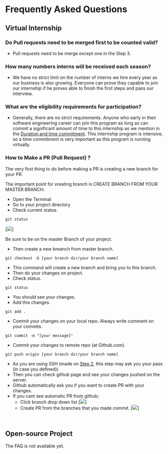 # Frequently Asked Questions

## Virtual Internship

### Do Pull requests need to be merged first to be counted valid?
* Pull requests need to be merge except one in the Step 3.

### How many numbers interns will be received each season?
* We have no strict limit on the number of interns we hire every year as our business is also growing. Everyone can prove they capable to join our internship if he proves able to finish the first steps and pass our interview.

### What are the eligibility requirements for participation?
* Generally, there are no strict requirements. Anyone who early in their software engineering career can join this program as long as can commit a significant amount of time to this internship as we mention in the [Duration and time commitment](internship.md#Duration_and_time_commitment). This internship program is intensive, so a time commitment is very important as this program is running virtually.

### How to Make a PR (Pull Request) ?

The very first thing to do before making a PR is creating a new branch for your PR.

The important point for vreating branch is CREATE BRANCH FROM YOUR MASTER BRANCH.

- Open the Terminal
- Go to your project directory
- Check current status.
```
git status
```
[![][branch-image]]

Be sure to be on the master Branch of your project.
- Then create a new breanch from master branch.
```
git checkout -b [your branch dir/your branch name]
```
- This command will create a new branch and bring you to this branch.
- Then do your changes on project.
- Check status.
```
git status
``` 
- You should see your changes.
- Add this changes.
```
git add .
```
- Commit your changes on your local repo. Always write comment on your commits.
```
git commit -m "[your message]"
```
- Commit your changes to remote repo (at Github.com).
```
git push origin [your branch dir/your branch name]
``` 
- As you are using SSH (made on [Step 2](https://open-source.kulkul.tech/en_ID/#!pages/internship.md#Step_2_-_Learn_how_to_use_SSH), this step may ask you your pass (in case you defined))
- Then you can check github page and see your changes pushed on the server.
- Github automatically ask you if you want to create PR with your changes.
- If you cant see automatic PR from github;
	- Click branch drop down list
	[![][branchlist-image]]
	- Create PR from the branches that you made commit.
	[![][branchpr-image]]

<br />

## Open-source Project

The FAQ is not available yet.

[branch-image]:images/Branch-image.png
[branchlist-image]:images/Branch-list-image.png
[branchpr-image]:images/Branch-pr.png
